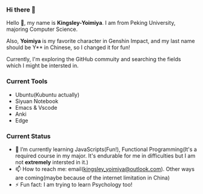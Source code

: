 ### Hi there 👋

Hello 👋, my name is **Kingsley-Yoimiya**. I am from Peking University, majoring Computer Science.

Also, **Yoimiya** is my favorite character in Genshin Impact, and my last name should be Y** in Chinese, so I changed it for fun!

Currently, I'm exploring the GitHub commuity and searching the fields which I might be intersted in.

### Current Tools
- Ubuntu(Kubuntu actually)
- Siyuan Notebook
- Emacs & Vscode
- Anki
- Edge

### Current Status
- 🌱 I’m currently learning JavaScripts(Fun!), Functional Programming(It's a required course in my major. It's endurable for me in difficulties but I am not **extremely** intersted in it.)
- 📫 How to reach me: email(kingsley_yoimiya@outlook.com). Other ways are coming(maybe because of the internet limitation in China)
- ⚡ Fun fact: I am trying to learn Psychology too!

  
<!--
**Kingsley-Yoimiya/Kingsley-Yoimiya** is a ✨ _special_ ✨ repository because its `README.md` (this file) appears on your GitHub profile.

Here are some ideas to get you started:

- 🔭 I’m currently working on ...
- 🌱 I’m currently learning ...
- 👯 I’m looking to collaborate on ...
- 🤔 I’m looking for help with ...
- 💬 Ask me about ...
- 📫 How to reach me: ...
- 😄 Pronouns: ...
- ⚡ Fun fact: ...
-->
